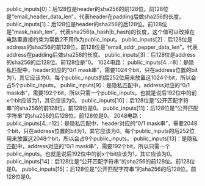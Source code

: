 public_inputs[0]：后128位是header的sha256的前128位。前128位是“email_header_data_len”，代表header在padding后做sha256的长度。
public_inputs[1]：后128位是header的sha256的后128位。前128位是“mask_hash_len”，代表sha256(a_hash|b_hash)的长度，这个值可以改掉在电路里直接约束为常数2不用作为public_input。
public_inputs[2]：后128位是address的sha256的前128位。前128位是“email_addr_pepper_data_len”，代表address在padding后做sha256的长度。
public_inputs[3]：后128位是address的sha256的后128位。前128位是“0。
1024电路：
public_inputs[4..=8]：是隐私匹配中，header对应的“0/1 mask串”，需要1024个bit，只在address位置的bit为1，其它应该为0。每个public_inputs的后252位用来放置这1024个bit，所以会占5个public_inputs。
public_inputs[9]：是隐私匹配中，address对应的“0/1 mask串”，需要192个bit，所以只需一个public_inputs。也就是说后192位中的前x个bit应该为1，其它应该为0。
public_inputs[10]：后128位是“公开匹配字符串”的sha256的前128位。前128位是0。
public_inputs[11]：后128位是“公开匹配字符串”的sha256的后128位。前128位是0。
2048电路：
public_inputs[4..=12]：是隐私匹配中，header对应的“0/1 mask串”，需要2048个bit，只在address位置的bit为1，其它应该为0。每个public_inputs的后252位用来放置这2048个bit，所以会占9个public_inputs。
public_inputs[13]：是隐私匹配中，address对应的“0/1 mask串”，需要192个bit，所以只需一个public_inputs。也就是说后192位中的前x个bit应该为1，其它应该为0。
public_inputs[14]：后128位是“公开匹配字符串”的sha256的前128位。前128位是0。
public_inputs[15]：后128位是“公开匹配字符串”的sha256的后128位。前128位是0。